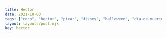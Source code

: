 ```yaml
---
title: Hector
date: 2021-10-03
tags: ["coco", "hector", "pixar", "disney", "halloween", "dia-de-muertos"]
layout: layouts/post.njk
key: hector
---
```

